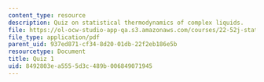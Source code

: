 ```yaml
---
content_type: resource
description: Quiz on statistical thermodynamics of complex liquids.
file: https://ol-ocw-studio-app-qa.s3.amazonaws.com/courses/22-52j-statistical-thermodynamics-of-complex-liquids-spring-2004/8492803ea5555d3c489b006849071945_52_quiz1_chen_4.pdf
file_type: application/pdf
parent_uid: 937ed871-cf34-8d20-01db-22f2eb186e5b
resourcetype: Document
title: Quiz 1
uid: 8492803e-a555-5d3c-489b-006849071945
---
```

